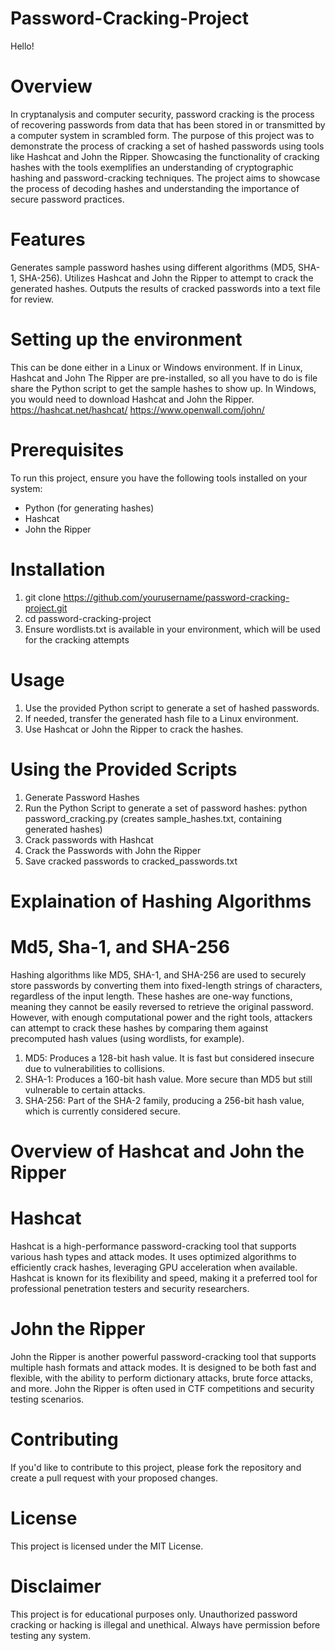 # Password-Cracking-Project
Hello!
# Overview
In cryptanalysis and computer security, password cracking is the process of recovering passwords from data that has been stored in or transmitted by a computer system in scrambled form. The purpose of this project was to demonstrate the process of cracking a set of hashed passwords using tools like Hashcat and John the Ripper. Showcasing the functionality of cracking hashes with the tools exemplifies an understanding of cryptographic hashing and password-cracking techniques. The project aims to showcase the process of decoding hashes and understanding the importance of secure password practices.
# Features
Generates sample password hashes using different algorithms (MD5, SHA-1, SHA-256).
Utilizes Hashcat and John the Ripper to attempt to crack the generated hashes.
Outputs the results of cracked passwords into a text file for review. 
# Setting up the environment
This can be done either in a Linux or Windows environment. If in Linux, Hashcat and John The Ripper are pre-installed, so all you have to do is file share the Python script to get the sample hashes to show up. In Windows, you would need to download Hashcat and John the Ripper. 
https://hashcat.net/hashcat/ 
https://www.openwall.com/john/ 
  # Prerequisites
To run this project, ensure you have the following tools installed on your system:
- Python (for generating hashes)
- Hashcat
- John the Ripper
# Installation
1. git clone https://github.com/yourusername/password-cracking-project.git
2. cd password-cracking-project
3. Ensure wordlists.txt is available in your environment, which will be used for the cracking attempts
# Usage
1. Use the provided Python script to generate a set of hashed passwords.
2. If needed, transfer the generated hash file to a Linux environment.
3. Use Hashcat or John the Ripper to crack the hashes.

# Using the Provided Scripts
1. Generate Password Hashes
2. Run the Python Script to generate a set of password hashes: python password_cracking.py (creates sample_hashes.txt, containing generated hashes)
3. Crack passwords with Hashcat
4. Crack the Passwords with John the Ripper
5. Save cracked passwords to cracked_passwords.txt
# Explaination of Hashing Algorithms 
 # Md5, Sha-1, and SHA-256
 Hashing algorithms like MD5, SHA-1, and SHA-256 are used to securely store passwords by converting them into fixed-length strings of characters, regardless of the input length. These hashes are one-way functions, meaning they cannot be easily reversed to retrieve the original password. However, with enough computational power and the right tools, attackers can attempt to crack these hashes by comparing them against precomputed hash values (using wordlists, for example).
1. MD5: Produces a 128-bit hash value. It is fast but considered insecure due to vulnerabilities to collisions.
2. SHA-1: Produces a 160-bit hash value. More secure than MD5 but still vulnerable to certain attacks.
3. SHA-256: Part of the SHA-2 family, producing a 256-bit hash value, which is currently considered secure.
# Overview of Hashcat and John the Ripper
  # Hashcat 
  Hashcat is a high-performance password-cracking tool that supports various hash types and attack modes. It uses optimized algorithms to efficiently crack hashes, leveraging GPU acceleration when available. Hashcat is known for its flexibility and speed, making it a preferred tool for professional penetration testers and security researchers.
  # John the Ripper
  John the Ripper is another powerful password-cracking tool that supports multiple hash formats and attack modes. It is designed to be both fast and flexible, with the ability to perform dictionary attacks, brute force attacks, and more. John the Ripper is often used in CTF competitions and security testing scenarios.
# Contributing
If you'd like to contribute to this project, please fork the repository and create a pull request with your proposed changes.
# License
This project is licensed under the MIT License.
# Disclaimer
This project is for educational purposes only. Unauthorized password cracking or hacking is illegal and unethical. Always have permission before testing any system.
